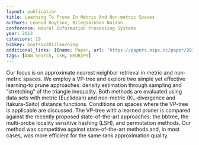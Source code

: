```yaml
---
layout: publication
title: Learning To Prune In Metric And Non-metric Spaces
authors: Leonid Boytsov, Bilegsaikhan Naidan
conference: Neural Information Processing Systems
year: 2013
citations: 19
bibkey: boytsov2013learning
additional_links: [{name: Paper, url: 'https://papers.nips.cc/paper/2013/hash/fc8001f834f6a5f0561080d134d53d29-Abstract.html'}]
tags: [ANN Search, LSH, NEURIPS]
---
```

Our focus is on approximate nearest neighbor retrieval in metric and non-metric spaces. We employ a VP-tree and explore two simple yet effective learning-to prune approaches: density estimation through sampling and “stretching” of the triangle inequality. Both methods are evaluated using data sets with metric (Euclidean) and non-metric (KL-divergence and Itakura-Saito) distance functions. Conditions on spaces where the VP-tree is applicable are discussed. The VP-tree with a learned pruner is compared against the recently proposed state-of-the-art approaches: the bbtree, the multi-probe locality sensitive hashing (LSH), and permutation methods. Our method was competitive against state-of-the-art methods and, in most cases, was more efficient for the same rank approximation quality.